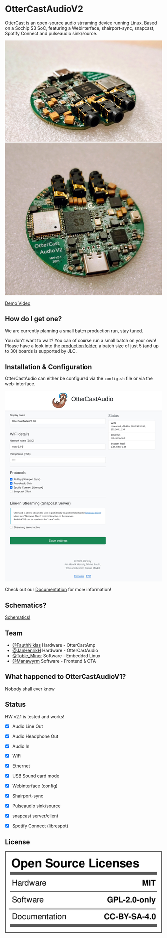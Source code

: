 # OtterCastAudioV2

OtterCast is an open-source audio streaming device running Linux.
Based on a Sochip S3 SoC, featuring a Webinterface, shairport-sync, snapcast, Spotify Connect and pulseaudio sink/source.

![](images/4.jpeg)
![](images/5.jpeg)

[Demo Video](https://twitter.com/JanHenrikH/status/1374088494985969667)

## How do I get one?

We are currently planning a small batch production run, stay tuned.

You don't want to wait? You can of course run a small batch on your own! Please have a look into the [production folder](/production_v2.1), a batch size of just 5 (and up to 30) boards is supported by JLC.

## Installation & Configuration

OtterCastAudio can either be configured via the `config.sh` file or via the web-interface.

![](images/w.jpeg)

Check out our [Documentation](https://cast.otter.jetzt/docs/) for more information!

## Schematics?

[Schematics!](/OtterCastAudioV2.pdf)

## Team

 - [@FauthNiklas](https://twitter.com/FauthNiklas) Hardware - OtterCastAmp
 - [@JanHenrikH](https://twitter.com/JanHenrikH) Hardware - OtterCastAudio
 - [@Toble_Miner](https://twitter.com/Toble_Miner) Software - Embedded Linux
 - [@Manawyrm](https://twitter.com/Manawyrm) Software - Frontend & OTA

## What happened to OtterCastAudioV1?

Nobody shall ever know

## Status

HW v2.1 is tested and works!

 - [x] Audio Line Out
 - [x] Audio Headphone Out
 - [x] Audio In
 - [x] WiFi
 - [x] Ethernet
 - [x] USB Sound card mode

 - [x] Webinterface (config)
 - [x] Shairport-sync
 - [x] Pulseaudio sink/source
 - [x] snapcast server/client
 - [x] Spotify Connect (librespot)

## License

![MIT Licensed HW](images/license.png)

